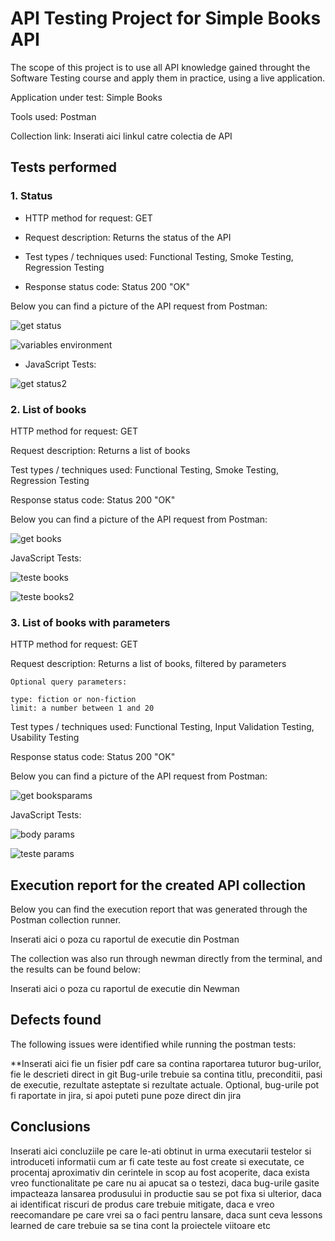 # API Testing Project for Simple Books API

The scope of this project is to use all API knowledge gained throught the Software Testing course and apply them in practice, using a live application.

Application under test: Simple Books

Tools used: Postman

Collection link: Inserati aici linkul catre colectia de API

## Tests performed

### 1. Status

- HTTP method for request: GET

- Request description: Returns the status of the API

- Test types / techniques used: Functional Testing, Smoke Testing, Regression Testing

- Response status code: Status 200 "OK"

Below you can find a picture of the API request from Postman:

 ![get status](https://github.com/bnicolae1986/Manual_Testing_API/assets/156198321/9df01ec7-6fea-446e-81bc-54b4b1904559)

 ![variables environment](https://github.com/bnicolae1986/Manual_Testing_API/assets/156198321/7d2ef788-8bc2-4cd4-97a1-6a3069bbf62c)

- JavaScript Tests:


![get status2](https://github.com/bnicolae1986/Manual_Testing_API/assets/156198321/c2eecc20-7efe-48c9-a548-04804fb4ac07)

 
### 2. List of books

HTTP method for request: GET

Request description: Returns a list of books

Test types / techniques used: Functional Testing, Smoke Testing, Regression Testing

Response status code: Status 200 "OK"

Below you can find a picture of the API request from Postman:

![get books](https://github.com/bnicolae1986/Manual_Testing_API/assets/156198321/d422996c-c784-46d6-9c1d-a0deb35e0075)


JavaScript Tests:

![teste books](https://github.com/bnicolae1986/Manual_Testing_API/assets/156198321/9d661281-0243-4632-8ef0-8fe6e9d409f7)

![teste books2](https://github.com/bnicolae1986/Manual_Testing_API/assets/156198321/2c23eb83-6e6a-456a-9b88-707c698d7eda)


### 3. List of books with parameters

HTTP method for request: GET

Request description: Returns a list of books, filtered by parameters 

    Optional query parameters:

    type: fiction or non-fiction
    limit: a number between 1 and 20

Test types / techniques used: Functional Testing, Input Validation Testing, Usability Testing

Response status code: Status 200 "OK"

Below you can find a picture of the API request from Postman:

![get booksparams](https://github.com/bnicolae1986/Manual_Testing_API/assets/156198321/0bb39fc6-c4a5-4865-b700-06f20c6d171a)

JavaScript Tests:

![body params](https://github.com/bnicolae1986/Manual_Testing_API/assets/156198321/8a61bf34-38f8-4960-b24f-738b33f1d279)

![teste params](https://github.com/bnicolae1986/Manual_Testing_API/assets/156198321/679b6b3e-1fdb-4f15-90c8-289fe3fba175)


## Execution report for the created API collection

Below you can find the execution report that was generated through the Postman collection runner.

Inserati aici o poza cu raportul de executie din Postman

The collection was also run through newman directly from the terminal, and the results can be found below:

Inserati aici o poza cu raportul de executie din Newman

## Defects found

The following issues were identified while running the postman tests:

**Inserati aici fie un fisier pdf care sa contina raportarea tuturor bug-urilor, fie le descrieti direct in git Bug-urile trebuie sa contina titlu, preconditii, pasi de executie, rezultate asteptate si rezultate actuale. Optional, bug-urile pot fi raportate in jira, si apoi puteti pune poze direct din jira

## Conclusions

Inserati aici concluziile pe care le-ati obtinut in urma executarii testelor si introduceti informatii cum ar fi cate teste au fost create si executate, ce procentaj aproximativ din cerintele in scop au fost acoperite, daca exista vreo functionalitate pe care nu ai apucat sa o testezi, daca bug-urile gasite impacteaza lansarea produsului in productie sau se pot fixa si ulterior, daca ai identificat riscuri de produs care trebuie mitigate, daca e vreo reecomandare pe care vrei sa o faci pentru lansare, daca sunt ceva lessons learned de care trebuie sa se tina cont la proiectele viitoare etc
